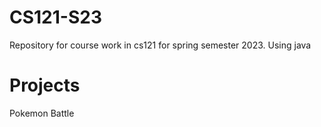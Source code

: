 # CS121-S23
Repository for course work in cs121 for spring semester 2023. Using java

# Projects
Pokemon Battle
